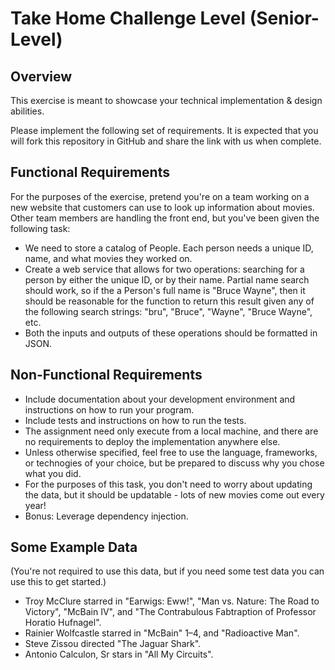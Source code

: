 # Take Home Challenge Level (Senior-Level)

## Overview
This exercise is meant to showcase your technical implementation & design abilities.

Please implement the following set of requirements. It is expected that you will fork this repository in GitHub and share the link with us when complete.


## Functional Requirements

For the purposes of the exercise, pretend you're on a team working on a new website that customers can use to look up information about movies.  Other team members are handling the front end, but you've been given the following task:

* We need to store a catalog of People.  Each person needs a unique ID, name, and what movies they worked on.  
* Create a web service that allows for two operations: searching for a person by either the unique ID, or by their name.  Partial name search should work, so if the a Person's full name is "Bruce Wayne", then it should be reasonable for the function to return this result given any of the following search strings: "bru", "Bruce", "Wayne", "Bruce Wayne", etc.
* Both the inputs and outputs of these operations should be formatted in JSON.


## Non-Functional Requirements

* Include documentation about your development environment and instructions on how to run your program.
* Include tests and instructions on how to run the tests.
* The assignment need only execute from a local machine, and there are no requirements to deploy the implementation anywhere else.
* Unless otherwise specified, feel free to use the language, frameworks, or technogies of your choice, but be prepared to discuss why you chose what you did.
* For the purposes of this task, you don't need to worry about updating the data, but it should be updatable - lots of new movies come out every year!
* Bonus: Leverage dependency injection.


## Some Example Data

(You're not required to use this data, but if you need some test data you can use this to get started.)

- Troy McClure starred in "Earwigs: Eww!", "Man vs. Nature: The Road to Victory", "McBain IV", and "The Contrabulous Fabtraption of Professor Horatio Hufnagel".
- Rainier Wolfcastle starred in "McBain" 1–4, and "Radioactive Man".
- Steve Zissou directed "The Jaguar Shark".
- Antonio Calculon, Sr stars in "All My Circuits".
